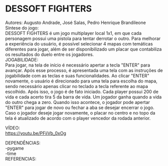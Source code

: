 # DESSOFT FIGHTERS

Autores: Augusto Andrade, José Salas, Pedro Henrique Brandileone <br />
Síntese do jogo:<br />
        DESSOFT FIGHTERS é um jogo multiplayer local 1x1, em que cada personagem possui uma pistola para tentar derrotar o outro. Para melhorar a experiência do usuário, é possível selecionar 4 mapas com temáticas diferentes para jogar, além de ser disponibilizado um placar que contabiliza os resultados do duelo entre os jogadores. <br />
JOGABILIDADE: <br />
        Para jogar, na tela de início é necessário apertar a tecla "ENTER" para avançar. Após esse processo, é apresentada uma tela com as instruções de jogabilidade com as teclas e suas funcionalidades. Ao clicar "ENTER" novamente, o usuário é direcionado para uma tela para escolha do mapa, sendo necessário apenas clicar no teclado a tecla referente ao mapa escolhido. Após isso, o jogo é de fato iniciado. Cada player possui 200 de vida e cada acerto tira 5 da barra de vida. Um jogador ganha quando a vida do outro chega a zero. Quando isso acontece, o jogador pode apertar "ENTER" para jogar de novo ou fechar a aba se desejar encerrar o jogo. Caso o jogador deseje jogar novamente, o placar no centro e no topo da tela é atualizado de acordo com o player vencedor da rodada anterior.<br />

VÍDEO: <br />
        https://youtu.be/PFiiVb_0xOg 

DEPENDÊNCIAS: <br />
    -pygame <br />
    -time <br />
REFERENCIAS: <br />

